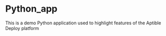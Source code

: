 # Python_app
This is a demo Python application used to highlight features of the Aptible Deploy platform
